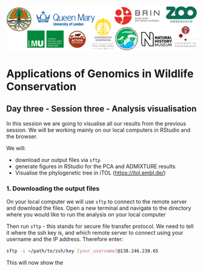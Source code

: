 ![Workshop-logo](../IM/LOGO_new.png)
# Applications of Genomics in Wildlife Conservation

## Day three - Session three - Analysis visualisation
In this session we are going to visualise all our results from the previous session. We will be working mainly on our local computers in RStudio and the browser.

We will:
- download our output files via `sftp`
- generate figures in RStudio for the PCA and ADMIXTURE results
- Visualise the phylogenetic tree in iTOL (https://itol.embl.de/) 

### 1. Downloading the output files 
On your local computer we will use `sftp` to connect to the remote server and download the files.
Open a new terminal and navigate to the directory where you would like to run the analysis on your local computer

Then run `sftp` - this stands for secure file transfer protocol. We need to tell it where the ssh key is, and which remote server to connect using your username and the IP address. Therefore enter: 
```sh
sftp -i ~/path/to/ssh/key [your_username]@138.246.238.65
```
This will now show the 


